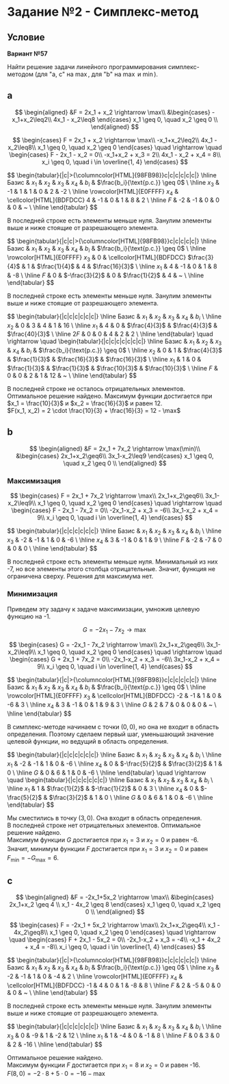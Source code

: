 # Задание №2 - Симплекс-метод

## Условие

**Вариант №57**

Найти решение задачи линейного программирования симплекс-методом (для "a, c" на $\max$, для "b" на $\max$ и $\min$).

## a

$$
\begin{aligned}
&F = 2x_1 + x_2 \rightarrow \max\\
&\begin{cases}
-x_1+x_2\leq2\\
4x_1 - x_2\leq8
\end{cases}
x_1 \geq 0, \quad x_2 \geq 0 \\
\end{aligned}
$$

$$
\begin{cases}
    F = 2x_1 + x_2 \rightarrow \max\\
    -x_1+x_2\leq2\\
    4x_1 - x_2\leq8\\
    x_1 \geq 0, \quad x_2 \geq 0
\end{cases}
\quad
\rightarrow
\quad
\begin{cases}
    F - 2x_1 - x_2 = 0\\
    -x_1+x_2 + x_3 = 2\\
    4x_1 - x_2 + x_4 = 8\\
    x_i \geq 0, \quad i \in \overline{1, 4}
\end{cases}
$$

$$
\begin{tabular}{|c|>{\columncolor[HTML]{98FB98}}c|c|c|c|c|c|}
    \hline
        Базис & $x_1$ & $x_2$ & $x_3$ & $x_4$ & $b_i$ & $\frac{b_i}{\text{р.с.}} \geq 0$ \\
    \hline
        $x_3$ & -1 & 1 & 1 & 0 & 2 & -2 \\ \hline
        \rowcolor[HTML]{E0FFFF}
        $x_4$ & \cellcolor[HTML]{BDFDCC} 4 & -1 & 0 & 1 & 8 & 2 \\ \hline
        $F$ & -2 & -1 & 0 & 0 & 0 & ~ \\ \hline
\end{tabular}
$$

В последней строке есть элементы меньше нуля. Занулим элементы выше и ниже стоящие от разрешающего элемента.

$$
\begin{tabular}{|c|c|>{\columncolor[HTML]{98FB98}}c|c|c|c|c|}
    \hline
        Базис & $x_1$ & $x_2$ & $x_3$ & $x_4$ & $b_i$ & $\frac{b_i}{\text{р.с.}} \geq 0$ \\
    \hline
        \rowcolor[HTML]{E0FFFF}
        $x_3$ & 0 & \cellcolor[HTML]{BDFDCC} $\frac{3}{4}$ & 1 & $\frac{1}{4}$ & 4 & $\frac{16}{3}$ \\ \hline
        $x_1$ & 4 & -1 & 0 & 1 & 8 & -8 \\ \hline
        $F$ & 0 & $-\frac{3}{2}$ & 0 & $\frac{1}{2}$ & 4 & ~ \\ \hline
\end{tabular}
$$

В последней строке есть элементы меньше нуля. Занулим элементы выше и ниже стоящие от разрешающего элемента.

$$
\begin{tabular}{|c|c|c|c|c|c|}
    \hline
        Базис & $x_1$ & $x_2$ & $x_3$ & $x_4$ & $b_i$ \\
    \hline
        $x_2$ & 0 & 3 & 4 & 1 & 16 \\ \hline
        $x_1$ & 4 & 0 & $\frac{4}{3}$ & $\frac{4}{3}$ & $\frac{40}{3}$ \\ \hline
        $2F$ & 0 & 0 & 4 & 2 & 2 \\ \hline
\end{tabular}
\quad
\rightarrow
\quad
\begin{tabular}{|c|c|c|c|c|c|c|}
    \hline
        Базис & $x_1$ & $x_2$ & $x_3$ & $x_4$ & $b_i$ & $\frac{b_i}{\text{р.с.}} \geq 0$ \\
    \hline
        $x_2$ & 0 & 1 & $\frac{4}{3}$ & $\frac{1}{3}$ & $\frac{16}{3}$ & $\frac{16}{3}$ \\ \hline
        $x_1$ & 1 & 0 & $\frac{1}{3}$ & $\frac{1}{3}$ & $\frac{10}{3}$ & $\frac{10}{3}$ \\ \hline
        $F$ & 0 & 0 & 2 & 1 & 12 & ~ \\ \hline
\end{tabular}
$$

В последней строке не осталось отрицательных элементов. Оптимальное решение найдено. Максимум функции достигается при $x_1 = \frac{10}{3}$ и $x_2 = \frac{16}{3}$ и равен 12.  
$F(x_1, x_2) = 2 \cdot \frac{10}{3} + \frac{16}{3} = 12 - \max$

## b

$$
\begin{aligned}
&F = 2x_1 + 7x_2 \rightarrow \max(\min)\\
&\begin{cases}
    2x_1+x_2\geq6\\
    3x_1-x_2\leq9
\end{cases}
x_1 \geq 0, \quad x_2 \geq 0 \\
\end{aligned}
$$

### Максимизация

$$
\begin{cases}
    F = 2x_1 + 7x_2 \rightarrow \max\\
    2x_1+x_2\geq6\\
    3x_1-x_2\leq9\\
    x_1 \geq 0, \quad x_2 \geq 0
\end{cases}
\quad
\rightarrow
\quad
\begin{cases}
    F - 2x_1 - 7x_2 = 0\\
    -2x_1-x_2 + x_3 = -6\\
    3x_1-x_2 + x_4 = 9\\
    x_i \geq 0, \quad i \in \overline{1, 4}
\end{cases}
$$

$$
\begin{tabular}{|c|c|c|c|c|c|}
    \hline
        Базис & $x_1$ & $x_2$ & $x_3$ & $x_4$ & $b_i$ \\
    \hline
        $x_3$ & -2 & -1 & 1 & 0 & -6 \\ \hline
        $x_4$ & 3 & -1 & 0 & 1 & 9 \\ \hline
        $F$ & -2 & -7 & 0 & 0 & 0 \\ \hline
\end{tabular}
$$

В последней строке есть элементы меньше нуля. Минимальный из них -7, но все элементы этого столбца отрицательные. Значит, функция не ограничена сверху. Решения для максимума нет.

### Минимизация

Приведем эту задачу к задаче максимизации, умножив целевую функцию на -1.

$$
G = -2x_1 - 7x_2 \rightarrow \max
$$

$$
\begin{cases}
    G = -2x_1 - 7x_2 \rightarrow \max\\
    2x_1+x_2\geq6\\
    3x_1-x_2\leq9\\
    x_1 \geq 0, \quad x_2 \geq 0
\end{cases}
\quad
\rightarrow
\quad
\begin{cases}
    G + 2x_1 + 7x_2 = 0\\
    -2x_1-x_2 + x_3 = -6\\
    3x_1-x_2 + x_4 = 9\\
    x_i \geq 0, \quad i \in \overline{1, 4}
\end{cases}
$$

$$
\begin{tabular}{|c|>{\columncolor[HTML]{98FB98}}c|c|c|c|c|c|}
    \hline
        Базис & $x_1$ & $x_2$ & $x_3$ & $x_4$ & $b_i$ & $\frac{b_i}{\text{р.с.}} \geq 0$ \\
    \hline
        \rowcolor[HTML]{E0FFFF}
        $x_3$ & \cellcolor[HTML]{BDFDCC} -2 & -1 & 1 & 0 & -6 & 3 \\ \hline
        $x_4$ & 3 & -1 & 0 & 1 & 9 & 3 \\ \hline
        $G$ & 2 & 7 & 0 & 0 & 0 & ~ \\ \hline
\end{tabular}
$$

В симплекс-методе начинаем с точки $(0, 0)$, но она не входит в область определения. Поэтому сделаем первый шаг, уменьшающий значение целевой функции, но ведущий в область определения.

$$
\begin{tabular}{|c|c|c|c|c|c|}
    \hline
        Базис & $x_1$ & $x_2$ & $x_3$ & $x_4$ & $b_i$ \\
    \hline
        $x_1$ & -2 & -1 & 1 & 0 & -6 \\ \hline
        $x_4$ & 0 & $-\frac{5}{2}$ & $\frac{3}{2}$ & 1 & 0 \\ \hline
        $G$ & 0 & 6 & 1 & 0 & -6 \\ \hline
\end{tabular}
\quad
\rightarrow
\quad
\begin{tabular}{|c|c|c|c|c|c|}
    \hline
        Базис & $x_1$ & $x_2$ & $x_3$ & $x_4$ & $b_i$ \\
    \hline
        $x_1$ & 1 & $\frac{1}{2}$ & $-\frac{1}{2}$ & 0 & 3 \\ \hline
        $x_4$ & 0 & $-\frac{5}{2}$ & $\frac{3}{2}$ & 1 & 0 \\ \hline
        $G$ & 0 & 6 & 1 & 0 & -6 \\ \hline
\end{tabular}
$$

Мы сместились в точку $(3, 0)$. Она входит в область определения.  
В последней строке нет отрицательных элементов. Оптимальное решение найдено.  
Максимум функции $G$ достигается при $x_1 = 3$ и $x_2 = 0$ и равен -6.  
Значит, минимум функции $F$ достигается при $x_1 = 3$ и $x_2 = 0$ и равен $F_{\min} = -G_{\max} = 6$.

## c

$$
\begin{aligned}
&F = -2x_1+5x_2 \rightarrow \max\\
&\begin{cases}
    2x_1+x_2 \geq 4 \\
    x_1 - 4x_2 \geq 8
\end{cases}
x_1 \geq 0, \quad x_2 \geq 0 \\
\end{aligned}
$$

$$
\begin{cases}
    F = -2x_1 + 5x_2 \rightarrow \max\\
    2x_1+x_2\geq4\\
    x_1 - 4x_2\geq8\\
    x_1 \geq 0, \quad x_2 \geq 0
\end{cases}
\quad
\rightarrow
\quad
\begin{cases}
    F + 2x_1 - 5x_2 = 0\\
    -2x_1-x_2 + x_3 = -4\\
    -x_1 + 4x_2 + x_4 = -8\\
    x_i \geq 0, \quad i \in \overline{1, 4}
\end{cases}
$$

$$
\begin{tabular}{|c|>{\columncolor[HTML]{98FB98}}c|c|c|c|c|c|}
    \hline
        Базис & $x_1$ & $x_2$ & $x_3$ & $x_4$ & $b_i$ & $\frac{b_i}{\text{р.с.}} \geq 0$ \\
    \hline
        $x_3$ & -2 & -1 & 1 & 0 & -4 & 2 \\ \hline
        \rowcolor[HTML]{E0FFFF}
        $x_4$ & \cellcolor[HTML]{BDFDCC} -1 & 4 & 0 & 1 & -8 & 8 \\ \hline
        $F$ & 2 & -5 & 0 & 0 & 0 & ~ \\ \hline
\end{tabular}
$$

В последней строке есть элементы меньше нуля. Занулим элементы выше и ниже стоящие от разрешающего элемента.

$$
\begin{tabular}{|c|c|c|c|c|c|}
    \hline
        Базис & $x_1$ & $x_2$ & $x_3$ & $x_4$ & $b_i$ \\
    \hline
        $x_3$ & 0 & -9 & 1 & -2 & 12 \\ \hline
        $x_1$ & 1 & -4 & 0 & -1 & 8 \\ \hline
        $F$ & 0 & 3 & 0 & 2 & -16 \\ \hline
\end{tabular}
$$

Оптимальное решение найдено.  
Максимум функции $F$ достигается при $x_1 = 8$ и $x_2 = 0$ и равен -16.  
$F(8, 0) = -2 \cdot 8 + 5 \cdot 0 = -16 - \max$
